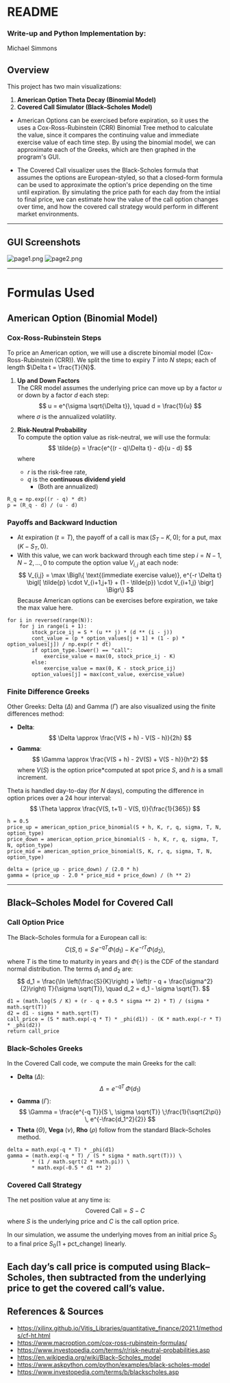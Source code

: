 # README
### Write-up and Python Implementation by:
Michael Simmons

## Overview

This project has two main visualizations:

1. **American Option Theta Decay (Binomial Model)**  
2. **Covered Call Simulator (Black–Scholes Model)**

- American Options can be exercised before expiration, so it uses the uses a Cox-Ross-Rubinstein (CRR) Binomial Tree method to calculate the value, since it compares the continuing value and immediate exercise value of each time step. By using the binomial model, we can approximate each of the Greeks, which are then graphed in the program's GUI.


- The Covered Call visualizer uses the Black-Scholes formula that assumes the options are European-styled, so that a closed-form formula can be used to approximate the option's price depending on the time until expiration. By simulating the price path for each day from the intiial to final price, we can estimate how the value of the call option changes over time, and how the covered call strategy would perform in different market environments.

---

## GUI Screenshots
![page1.png](files/page1.png)
![page2.png](files/page2.png)

---
# Formulas Used

## American Option (Binomial Model)

### Cox-Ross-Rubinstein Steps

To price an American option, we will use a discrete binomial model (Cox-Ross-Rubinstein (CRR)). We split the time to expiry $T$ into $N$ steps; each of length $\Delta t = \frac{T}{N}$. 

1. **Up and Down Factors**  
   The CRR model assumes the underlying price can move up by a factor $u$ or down by a factor $d$ each step:
   $$
   u = e^{\sigma \sqrt{\Delta t}}, 
   \quad
   d = \frac{1}{u}
   $$
   where $\sigma$ is the annualized volatility.

2. **Risk-Neutral Probability**  
   To compute the option value as risk-neutral, we will use the formula:
   $$
   \tilde{p} = \frac{e^{(r - q)\Delta t} - d}{u - d}
   $$
   where
   - $r$ is the risk-free rate,
   - $q$ is the **continuous dividend yield**
     - (Both are annualized)
```
R_q = np.exp((r - q) * dt)
p = (R_q - d) / (u - d)
```

### Payoffs and Backward Induction

- At expiration ($t=T$), the payoff of a call is $\max(S_T - K, 0)$; for a put, $\max(K - S_T, 0)$.
- With this value, we can work backward through each time step $i = N-1, N-2, \dots, 0$ to compute the option value $V_{i,j}$ at each node:
  $$
  V_{i,j} = \max \Bigl\{ 
      \text{(immediate exercise value)}, 
      e^{-r \Delta t} \bigl[
         \tilde{p} \cdot V_{i+1,j+1} + (1 - \tilde{p}) \cdot V_{i+1,j}
      \bigr]
   \Bigr\}
  $$
  Because American options can be exercises before expiration, we take the max value here.
```
for i in reversed(range(N)):
    for j in range(i + 1):
        stock_price_ij = S * (u ** j) * (d ** (i - j))
        cont_value = (p * option_values[j + 1] + (1 - p) * option_values[j]) / np.exp(r * dt)
        if option_type.lower() == "call":
            exercise_value = max(0, stock_price_ij - K)
        else:
            exercise_value = max(0, K - stock_price_ij)
        option_values[j] = max(cont_value, exercise_value)

```

### Finite Difference Greeks

Other Greeks: Delta $(\Delta)$ and Gamma $(\Gamma)$ are also visualized using the finite differences method:
- **Delta**:
  $$
  \Delta \approx \frac{V(S + h) - V(S - h)}{2h}
  $$
- **Gamma**:
  $$
  \Gamma \approx \frac{V(S + h) - 2V(S) + V(S - h)}{h^2}
  $$
where $V(S)$ is the option price*computed at spot price $S$, and $h$ is a small increment.

Theta is handled day-to-day (for $N$ days), computing the difference in option prices over a 24 hour interval:
$$
\Theta \approx \frac{V(S, t+1) - V(S, t)}{\frac{1}{365}}
$$

```
h = 0.5
price_up = american_option_price_binomial(S + h, K, r, q, sigma, T, N, option_type)
price_down = american_option_price_binomial(S - h, K, r, q, sigma, T, N, option_type)
price_mid = american_option_price_binomial(S, K, r, q, sigma, T, N, option_type)

delta = (price_up - price_down) / (2.0 * h)
gamma = (price_up - 2.0 * price_mid + price_down) / (h ** 2)
```

---

## Black–Scholes Model for Covered Call

### Call Option Price

The Black–Scholes formula for a European call is:
$$
C(S, t) = S \, e^{-qT} \Phi(d_1) \;-\; K \, e^{-rT} \Phi(d_2),
$$
where $T$ is the time to maturity in years and $\Phi(\cdot)$ is the CDF of the standard normal distribution. The terms $d_1$ and $d_2$ are:
$$
d_1 = \frac{\ln \left(\frac{S}{K}\right) + \left(r - q + \frac{\sigma^2}{2}\right) T}{\sigma \sqrt{T}},
\quad
d_2 = d_1 - \sigma \sqrt{T}.
$$
```
d1 = (math.log(S / K) + (r - q + 0.5 * sigma ** 2) * T) / (sigma * math.sqrt(T))
d2 = d1 - sigma * math.sqrt(T)
call_price = (S * math.exp(-q * T) * _phi(d1)) - (K * math.exp(-r * T) * _phi(d2))
return call_price
```

### Black–Scholes Greeks

In the Covered Call code, we compute the main Greeks for the call:
- **Delta** $(\Delta)$:  
  $$
  \Delta = e^{-q T}\,\Phi(d_1)
  $$
- **Gamma** $(\Gamma)$:
  $$
  \Gamma = \frac{e^{-q T}}{S \, \sigma \sqrt{T}} \;\frac{1}{\sqrt{2\pi}} \, e^{-\frac{d_1^2}{2}}
  $$
- **Theta** $(\Theta)$, **Vega** $(\nu)$, **Rho** $(\rho)$ follow from the standard Black–Scholes method.
```
delta = math.exp(-q * T) * _phi(d1)
gamma = (math.exp(-q * T) / (S * sigma * math.sqrt(T))) \
        * (1 / math.sqrt(2 * math.pi)) \
        * math.exp(-0.5 * d1 ** 2)
```

### Covered Call Strategy

The net position value at any time is:
$$
\text{Covered Call} = S - C
$$
where $S$ is the underlying price and $C$ is the call option price.  

In our simulation, we assume the underlying moves from an initial price $S_0$ 
to a final price $S_0 \bigl(1 + \text{pct_change}\bigr)$ linearly. 

Each day’s call price is computed using Black–Scholes, 
then subtracted from the underlying price to get the covered call’s value.
--- 

## References & Sources

- https://xilinx.github.io/Vitis_Libraries/quantitative_finance/2021.1/methods/cf-ht.html
- https://www.macroption.com/cox-ross-rubinstein-formulas/
- https://www.investopedia.com/terms/r/risk-neutral-probabilities.asp
- https://en.wikipedia.org/wiki/Black–Scholes_model
- https://www.askpython.com/python/examples/black-scholes-model
- https://www.investopedia.com/terms/b/blackscholes.asp
